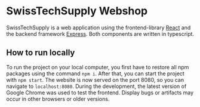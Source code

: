 # SwissTechSupply Webshop

SwissTechSupply is a web application using the frontend-library [React](https://reactjs.org/) and the backend framework [Express](https://expressjs.com/).
Both components are written in typescript.

## How to run locally

To run the project on your local computer, you first have to restore all npm packages using the command `npm i`. After that, you can start the project with `npm start`. The website is now served on the port 8080, so you can navigate to `localhost:8080`.
During the development, the latest version of Google Chrome was used to test the frontend. Display bugs or artifacts may occur in other browsers or older versions.
